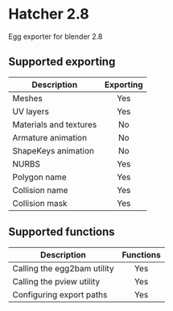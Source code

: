 # Hatcher 2.8

Egg exporter for blender 2.8

## Supported exporting
| Description            | Exporting  | 
|------------------------|:----------:|
| Meshes                 | Yes        |
| UV layers              | Yes        |
| Materials and textures | No         |
| Armature animation     | No         |
| ShapeKeys animation    | No         |
| NURBS                  | Yes        |
| Polygon name           | Yes        |
| Сollision name         | Yes        |
| Сollision mask         | Yes        |


## Supported functions
| Description                 | Functions  | 
|-----------------------------|:----------:|
| Calling the egg2bam utility | Yes        |
| Calling the pview utility   | Yes        |
| Configuring export paths    | Yes        |
